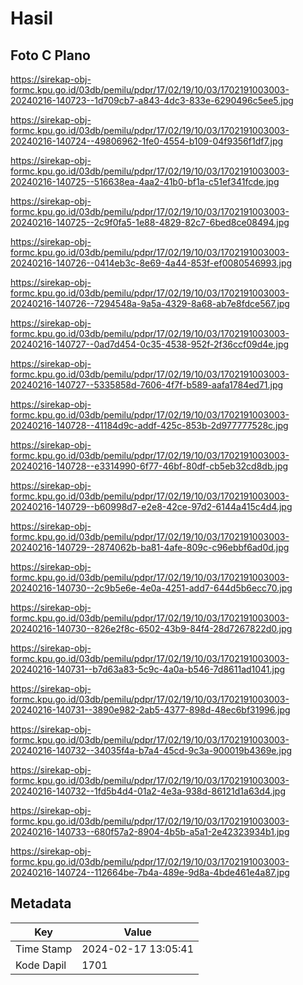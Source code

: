 # Hasil

## Foto C Plano

https://sirekap-obj-formc.kpu.go.id/03db/pemilu/pdpr/17/02/19/10/03/1702191003003-20240216-140723--1d709cb7-a843-4dc3-833e-6290496c5ee5.jpg

https://sirekap-obj-formc.kpu.go.id/03db/pemilu/pdpr/17/02/19/10/03/1702191003003-20240216-140724--49806962-1fe0-4554-b109-04f9356f1df7.jpg

https://sirekap-obj-formc.kpu.go.id/03db/pemilu/pdpr/17/02/19/10/03/1702191003003-20240216-140725--516638ea-4aa2-41b0-bf1a-c51ef341fcde.jpg

https://sirekap-obj-formc.kpu.go.id/03db/pemilu/pdpr/17/02/19/10/03/1702191003003-20240216-140725--2c9f0fa5-1e88-4829-82c7-6bed8ce08494.jpg

https://sirekap-obj-formc.kpu.go.id/03db/pemilu/pdpr/17/02/19/10/03/1702191003003-20240216-140726--0414eb3c-8e69-4a44-853f-ef0080546993.jpg

https://sirekap-obj-formc.kpu.go.id/03db/pemilu/pdpr/17/02/19/10/03/1702191003003-20240216-140726--7294548a-9a5a-4329-8a68-ab7e8fdce567.jpg

https://sirekap-obj-formc.kpu.go.id/03db/pemilu/pdpr/17/02/19/10/03/1702191003003-20240216-140727--0ad7d454-0c35-4538-952f-2f36ccf09d4e.jpg

https://sirekap-obj-formc.kpu.go.id/03db/pemilu/pdpr/17/02/19/10/03/1702191003003-20240216-140727--5335858d-7606-4f7f-b589-aafa1784ed71.jpg

https://sirekap-obj-formc.kpu.go.id/03db/pemilu/pdpr/17/02/19/10/03/1702191003003-20240216-140728--41184d9c-addf-425c-853b-2d977777528c.jpg

https://sirekap-obj-formc.kpu.go.id/03db/pemilu/pdpr/17/02/19/10/03/1702191003003-20240216-140728--e3314990-6f77-46bf-80df-cb5eb32cd8db.jpg

https://sirekap-obj-formc.kpu.go.id/03db/pemilu/pdpr/17/02/19/10/03/1702191003003-20240216-140729--b60998d7-e2e8-42ce-97d2-6144a415c4d4.jpg

https://sirekap-obj-formc.kpu.go.id/03db/pemilu/pdpr/17/02/19/10/03/1702191003003-20240216-140729--2874062b-ba81-4afe-809c-c96ebbf6ad0d.jpg

https://sirekap-obj-formc.kpu.go.id/03db/pemilu/pdpr/17/02/19/10/03/1702191003003-20240216-140730--2c9b5e6e-4e0a-4251-add7-644d5b6ecc70.jpg

https://sirekap-obj-formc.kpu.go.id/03db/pemilu/pdpr/17/02/19/10/03/1702191003003-20240216-140730--826e2f8c-6502-43b9-84f4-28d7267822d0.jpg

https://sirekap-obj-formc.kpu.go.id/03db/pemilu/pdpr/17/02/19/10/03/1702191003003-20240216-140731--b7d63a83-5c9c-4a0a-b546-7d8611ad1041.jpg

https://sirekap-obj-formc.kpu.go.id/03db/pemilu/pdpr/17/02/19/10/03/1702191003003-20240216-140731--3890e982-2ab5-4377-898d-48ec6bf31996.jpg

https://sirekap-obj-formc.kpu.go.id/03db/pemilu/pdpr/17/02/19/10/03/1702191003003-20240216-140732--34035f4a-b7a4-45cd-9c3a-900019b4369e.jpg

https://sirekap-obj-formc.kpu.go.id/03db/pemilu/pdpr/17/02/19/10/03/1702191003003-20240216-140732--1fd5b4d4-01a2-4e3a-938d-86121d1a63d4.jpg

https://sirekap-obj-formc.kpu.go.id/03db/pemilu/pdpr/17/02/19/10/03/1702191003003-20240216-140733--680f57a2-8904-4b5b-a5a1-2e42323934b1.jpg

https://sirekap-obj-formc.kpu.go.id/03db/pemilu/pdpr/17/02/19/10/03/1702191003003-20240216-140724--112664be-7b4a-489e-9d8a-4bde461e4a87.jpg


## Metadata

| Key        | Value               |
| ---------- | ------------------- |
| Time Stamp | 2024-02-17 13:05:41 |
| Kode Dapil | 1701                |



